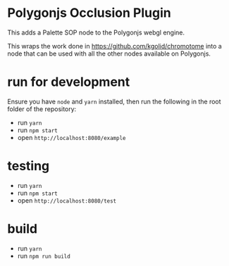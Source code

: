 # Polygonjs Occlusion Plugin

This adds a Palette SOP node to the Polygonjs webgl engine.

This wraps the work done in https://github.com/kgolid/chromotome into a node that can be used with all the other nodes available on Polygonjs.

# run for development

Ensure you have `node` and `yarn` installed, then run the following in the root folder of the repository:

-   run `yarn`
-   run `npm start`
-   open `http://localhost:8080/example`

# testing

-   run `yarn`
-   run `npm start`
-   open `http://localhost:8080/test`

# build

-   run `yarn`
-   run `npm run build`

